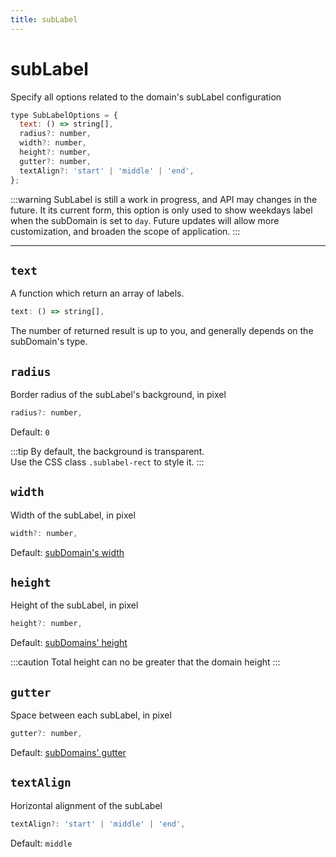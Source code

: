 ```yaml
---
title: subLabel
---
```


# subLabel

<p className="subhead">Specify all options related to the domain's subLabel configuration</p>

```js
type SubLabelOptions = {
  text: () => string[],
  radius?: number,
  width?: number,
  height?: number,
  gutter?: number,
  textAlign?: 'start' | 'middle' | 'end',
};
```

:::warning
SubLabel is still a work in progress, and API may changes in the future.
It its current form, this option is only used to show weekdays label
when the subDomain is set to `day`.
Future updates will allow more customization, and broaden the scope of application.
:::

<hr/>

## `text`

A function which return an array of labels.

```js
text: () => string[],
```

The number of returned result is up to you, and generally
depends on the subDomain's type.

## `radius`

Border radius of the subLabel's background, in pixel

```js
radius?: number,
```

Default: `0`

:::tip
By default, the background is transparent.  
Use the CSS class `.sublabel-rect` to style it.
:::

## `width`

Width of the subLabel, in pixel

```js
width?: number,
```

Default: [subDomain's width](/options/subDomain.md#width)

## `height`

Height of the subLabel, in pixel

```js
height?: number,
```

Default: [subDomains' height](/options/subDomain.md#height)

:::caution
Total height can no be greater that the domain height
:::

## `gutter`

Space between each subLabel, in pixel

```js
gutter?: number,
```

Default: [subDomains' gutter](/options/subDomain.md#gutter)

## `textAlign`

Horizontal alignment of the subLabel

```js
textAlign?: 'start' | 'middle' | 'end',
```

Default: `middle`
